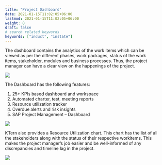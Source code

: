 ```yaml
---
title: "Project Dashboard"
date: 2021-01-15T11:02:05+06:00
lastmod: 2021-01-15T11:02:05+06:00
weight: 8
draft: false
# search related keywords
keywords: ["induct", "instate"]
---
```



The dashboard contains the analytics of the work items which can be viewed as per the different phases, work packages, status of the work items, stakeholder, modules and business processes. Thus, the project manager can have a clear view on the happenings of the project.

![](https://storage.googleapis.com/ktern-docs-files/pd-1.png)

The Dashboard has the following features:

1. 25+ KPIs based dashboard and workspace
2. Automated charter, test, meeting reports
3. Resource utilization tracker
4. Overdue alerts and risk insights
5. SAP Project Management – Dashboard

![](https://storage.googleapis.com/ktern-docs-files/pd-2.png)

KTern also provides a Resource Utilization chart. This chart has the list of all the stakeholders along with the status of their respective workitems. This makes the project manager’s job easier and be well-informed of any discrepancies and timeline lag in the project.

![](https://storage.googleapis.com/ktern-docs-files/pd-3.png)
